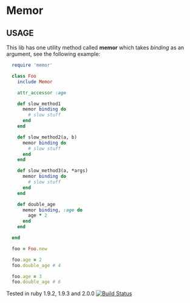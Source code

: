 # Memor

## USAGE
This lib has one utility method called **memor** which takes *binding* as an
 argument, see the following example:

``` ruby
  require 'memor'

  class Foo
    include Memor

    attr_accessor :age

    def slow_method1
      memor binding do
        # slow stuff
      end
    end

    def slow_method2(a, b)
      memor binding do
        # slow stuff
      end
    end

    def slow_method3(a, *args)
      memor binding do
        # slow stuff
      end
    end

    def double_age
      memor binding, :age do
        age * 2
      end
    end

  end

  foo = Foo.new

  foo.age = 2
  foo.double_age # 4

  foo.age = 3
  foo.double_age # 6
```

Tested in ruby 1.9.2, 1.9.3 and 2.0.0
[![Build Status](https://secure.travis-ci.org/Aaron2Ti/memor.png)](http://travis-ci.org/Aaron2Ti/memor)

